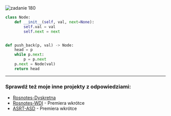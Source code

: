 <picture>
  <source srcset="../../srt/zbior_zadan/180.png" media="(prefers-color-scheme: light)">
  <source srcset="../../srt/zbior_zadan/black_180.png" media="(prefers-color-scheme: dark)">
  <img src="../../srt/zbior_zadan/black_180.png" alt="zadanie 180">
</picture>

```python
class Node:
    def __init__(self, val, next=None):
        self.val = val
        self.next = next


def push_back(p, val) -> Node:
    head = p
    while p.next:
        p = p.next
    p.next = Node(val)
    return head
```

---
### Sprawdź też moje inne projekty z odpowiedziami:
- [Rosnotes-Dyskretna](https://github.com/kamilGie/Rosnotes-Dyskretna)
- [Rosnotes-WDI](https://github.com/kamilGie/Rosnotes-WDI) - Premiera wkrótce
- [ASRT-ASD](https://github.com/kamilGie/Rosnotes-Dyskretna) - Premiera wkrótce

